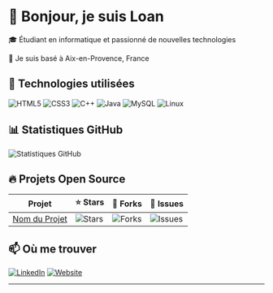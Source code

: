 # 👋 Bonjour, je suis Loan  

🎓 Étudiant en informatique et passionné de nouvelles technologies  

📍 Je suis basé à Aix-en-Provence, France  

## 🚀 Technologies utilisées  
![HTML5](https://img.shields.io/badge/HTML5-E34F26?style=for-the-badge&logo=html5&logoColor=white)
![CSS3](https://img.shields.io/badge/CSS3-1572B6?style=for-the-badge&logo=css3&logoColor=white)
![C++](https://img.shields.io/badge/C++-00599C?style=for-the-badge&logo=c%2B%2B&logoColor=white)
![Java](https://img.shields.io/badge/Java-007396?style=for-the-badge&logo=java&logoColor=white)
![MySQL](https://img.shields.io/badge/MySQL-4479A1?style=for-the-badge&logo=mysql&logoColor=white)
![Linux](https://img.shields.io/badge/Linux-FCC624?style=for-the-badge&logo=linux&logoColor=black)

## 📊 Statistiques GitHub  
![Statistiques GitHub](https://github-readme-stats.vercel.app/api?username=Loan&show_icons=true&theme=radical)  

## 🔥 Projets Open Source  
| Projet | ⭐ Stars | 🍴 Forks | 🚀 Issues |  
|--------|---------|---------|----------|  
| [Nom du Projet](https://github.com/Loan/NomDuProjet) | ![Stars](https://img.shields.io/github/stars/Loan/NomDuProjet?style=social) | ![Forks](https://img.shields.io/github/forks/Loan/NomDuProjet?style=social) | ![Issues](https://img.shields.io/github/issues/Loan/NomDuProjet) |

## 📫 Où me trouver  
[![LinkedIn](https://img.shields.io/badge/LinkedIn-0077B5?style=for-the-badge&logo=linkedin)](https://www.linkedin.com/in/loan-allard-070605348/)
[![Website](https://img.shields.io/badge/Website-000000?style=for-the-badge&logo=GoogleChrome&logoColor=white)](https://loan-allard.fr)

---

